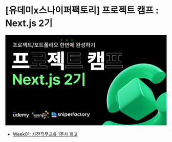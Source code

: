 # [유데미x스나이퍼팩토리] 프로젝트 캠프 : Next.js 2기

![alt text](image.png)

- [Week01: 사전직무교육 1주차 회고]()
  <!-- - [Week02: 사전직무교육 2주차 회고]() -->
  <!-- - [Week03: 사전직무교육 3주차 회고]() -->

<!-- - [Week04: 프로젝트 코스 1주차 회고]() -->
<!-- - [Week05: 프로젝트 코스 2주차 회고]() -->
<!-- - [Week06: 프로젝트 코스 3주차 회고]() -->
<!-- - [Week07: 프로젝트 코스 4주차 회고]() -->
<!-- - [Week08: 프로젝트 코스 5주차 회고]() -->
<!-- - [Week09: 프로젝트 코스 6주차 회고]() -->
<!-- - [Week10: 프로젝트 코스 7주차 회고]() -->
